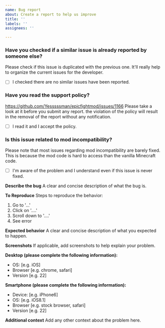 ```yaml
---
name: Bug report
about: Create a report to help us improve
title: ''
labels: ''
assignees: ''

---
```


### Have you checked if a similar issue is already reported by someone else?

Please check if this issue is duplicated with the previous one. It'll really help to organize the current issues for the developer.

- [ ] I checked there are no similar issues have been reported.

### Have you read the support policy?

https://github.com/Yesssssman/epicfightmod/issues/1166
Please take a look at it before you submit any report. the violation of the policy will result in the removal of the report without any notification.

- [ ] I read it and I accept the policy.

### Is this issue related to mod incompatibility? ###

Please note that most issues regarding mod incompatibility are barely fixed. This is because the mod code is hard to access than the vanilla Minecraft code. 

- [ ] I'm aware of the problem and I understand even if this issue is never fixed.

**Describe the bug**
A clear and concise description of what the bug is.

**To Reproduce**
Steps to reproduce the behavior:
1. Go to '...'
2. Click on '....'
3. Scroll down to '....'
4. See error

**Expected behavior**
A clear and concise description of what you expected to happen.

**Screenshots**
If applicable, add screenshots to help explain your problem.

**Desktop (please complete the following information):**
 - OS: [e.g. iOS]
 - Browser [e.g. chrome, safari]
 - Version [e.g. 22]

**Smartphone (please complete the following information):**
 - Device: [e.g. iPhone6]
 - OS: [e.g. iOS8.1]
 - Browser [e.g. stock browser, safari]
 - Version [e.g. 22]

**Additional context**
Add any other context about the problem here.
